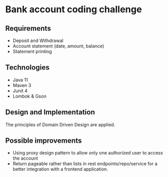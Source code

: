 # Bank account coding challenge 
 

## Requirements
* Deposit and Withdrawal
* Account statement (date, amount, balance)
* Statement printing
## Technologies
- Java 11
- Maven 3
- Junit 4
- Lombok & Gson
## Design and Implementation
The principles of Domain Driven Design are applied.

## Possible improvements
* Using proxy design pattern to allow only one authorized user to access the account 
* Return pageable rather than lists in rest endpoints/repo/service for a better integration with a frontend application.
